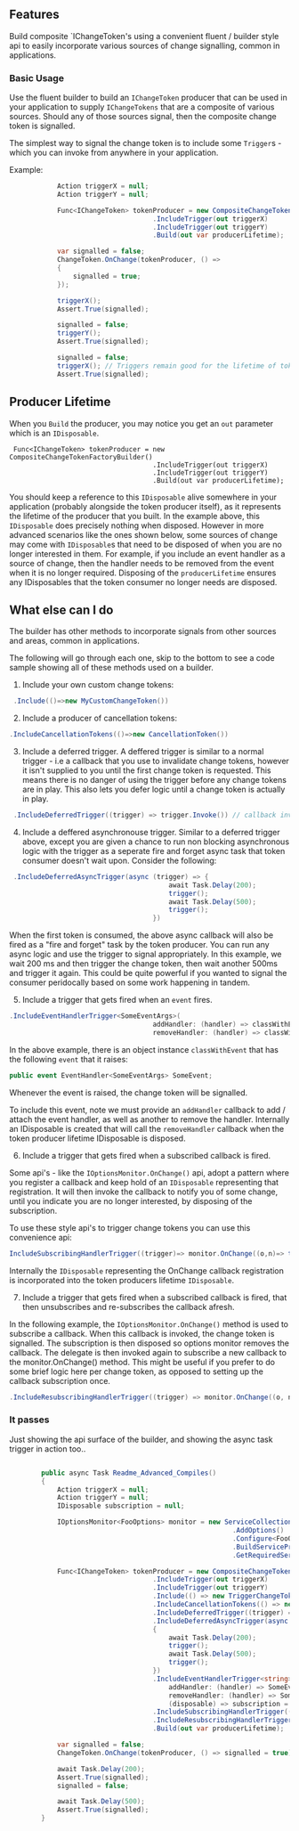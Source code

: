 ## Features

Build composite `IChangeToken's using a convenient fluent / builder style api to easily incorporate various sources of change signalling, common in applications.

### Basic Usage

Use the fluent builder to build an `IChangeToken` producer that can be used in your application to supply `IChangeTokens` 
that are a composite of various sources. Should any of those sources signal, then the composite change token is signalled.

The simplest way to signal the change token is to include some `Trigger`s - which you can invoke from anywhere in your application.

Example:

```csharp
            Action triggerX = null;
            Action triggerY = null;

            Func<IChangeToken> tokenProducer = new CompositeChangeTokenFactoryBuilder()
                                    .IncludeTrigger(out triggerX)
                                    .IncludeTrigger(out triggerY)
                                    .Build(out var producerLifetime);

            var signalled = false;
            ChangeToken.OnChange(tokenProducer, () =>
            {
                signalled = true;
            });

            triggerX();
            Assert.True(signalled);

            signalled = false;
            triggerY();
            Assert.True(signalled);

            signalled = false;
            triggerX(); // Triggers remain good for the lifetime of token producer.
            Assert.True(signalled);       
```

## Producer Lifetime

When you `Build` the producer, you may notice you get an `out` parameter which is an `IDisposable`.

```
 Func<IChangeToken> tokenProducer = new CompositeChangeTokenFactoryBuilder()
                                    .IncludeTrigger(out triggerX)
                                    .IncludeTrigger(out triggerY)
                                    .Build(out var producerLifetime);
```

You should keep a reference to this `IDisposable` alive somewhere in your application (probably alongside the token producer itself), 
as it represents the lifetime of the producer that you built.
In the example above, this `IDisposable` does precisely nothing when disposed.
However in more advanced scenarios like the ones shown below,
some sources of change may come with `IDisposable`s that need to be disposed of when you are no longer interested in them.
For example, if you include an event handler as a source of change, then the handler needs to be removed from the event when it is no longer required. 
Disposing of the `producerLifetime` ensures any IDisposables that the token consumer no longer needs are disposed.

## What else can I do

The builder has other methods to incorporate signals from other sources and areas, common in applications.

The following will go through each one, skip to the bottom to see a code sample showing all of these methods used on a builder.

1. Include your own custom change tokens:

```csharp
 .Include(()=>new MyCustomChangeToken())

```

2. Include a producer of cancellation tokens:

```csharp
.IncludeCancellationTokens(()=>new CancellationToken())
```

3. Include a deferred trigger. A deffered trigger is similar to a normal trigger - i.e a callback that you use to invalidate change tokens, however it isn't supplied to you until the first change token is requested. This means there is no danger of using the trigger before any change tokens are in play. This also lets you defer logic until a change token is actually in play.

```csharp
 .IncludeDeferredTrigger((trigger) => trigger.Invoke()) // callback invoked to supply you a trigger once the first token is consumed. Note: logic here is synchronous and so will blocks the caller requesting the very first token.
```

4. Include a deffered asynchronouse trigger. 
Similar to a deferred trigger above, except you are given a chance to run non blocking asynchronous logic with the trigger as a seperate fire and forget async task that token consumer doesn't wait upon.
Consider the following:

```csharp
 .IncludeDeferredAsyncTrigger(async (trigger) => {
                                        await Task.Delay(200);
                                        trigger();
                                        await Task.Delay(500);
                                        trigger();
                                    })
 ```

 When the first token is consumed, the above async callback will also be fired as a "fire and forget" task by the token producer.
 You can run any async logic and use the trigger to signal appropriately.
 In this example, we wait 200 ms and then trigger the change token, then wait another 500ms and trigger it again.
 This could be quite powerful if you wanted to signal the consumer peridocally based on some work happening in tandem.

 5. Include a trigger that gets fired when an `event` fires.

 ```csharp
 .IncludeEventHandlerTrigger<SomeEventArgs>(
                                     addHandler: (handler) => classWithEvent.SomeEvent += handler,
                                     removeHandler: (handler) => classWithEvent.SomeEvent -= handler);

```

In the above example, there is an object instance `classWithEvent` that has the following `event` that it raises:

```csharp
public event EventHandler<SomeEventArgs> SomeEvent;

```

Whenever the event is raised, the change token will be signalled.

To include this event, note we must provide an `addHandler` callback to add / attach the event handler, as well as another to remove
the handler. Internally an IDisposable is created that will call the `removeHandler` callback when the token producer lifetime IDisposable is disposed.

6. Include a trigger that gets fired when a subscribed callback is fired.

Some api's - like the `IOptionsMonitor.OnChange()` api, adopt a pattern where you register a callback and keep hold of an `IDisposable` representing that registration.
It will then invoke the callback to notify you of some change, until you indicate you are no longer interested, by disposing of the subscription.

To use these style api's to trigger change tokens you can use this convenience api:

```csharp
IncludeSubscribingHandlerTrigger((trigger)=> monitor.OnChange((o,n)=> trigger()))

```

Internally the `IDisposable` representing the OnChange callback registration is incorporated into the token producers lifetime `IDisposable`.

7. Include a trigger that gets fired when a subscribed callback is fired, that then unsubscribes and re-subscribes the callback afresh.

In the following example, the `IOptionsMonitor.OnChange()` method is used to subscribe a callback. When this callback is invoked, the change token is signalled. The subscription is then disposed so options monitor removes the callback. The delegate is then invoked again to subscribe a new callback to the monitor.OnChange() method.
This might be useful if you prefer to do some brief logic here per change token, as opposed to setting up the callback subscription once.

```csharp
.IncludeResubscribingHandlerTrigger((trigger) => monitor.OnChange((o, n) => trigger()))
```


### It passes

Just showing the api surface of the builder, and showing the async task trigger in action too..

```csharp

        public async Task Readme_Advanced_Compiles()
        {
            Action triggerX = null;
            Action triggerY = null;
            IDisposable subscription = null;

            IOptionsMonitor<FooOptions> monitor = new ServiceCollection()
                                                        .AddOptions()
                                                        .Configure<FooOptions>((o) => { })
                                                        .BuildServiceProvider()
                                                        .GetRequiredService<IOptionsMonitor<FooOptions>>();

            Func<IChangeToken> tokenProducer = new CompositeChangeTokenFactoryBuilder()
                                    .IncludeTrigger(out triggerX)
                                    .IncludeTrigger(out triggerY)
                                    .Include(() => new TriggerChangeToken())
                                    .IncludeCancellationTokens(() => new CancellationToken())
                                    .IncludeDeferredTrigger((trigger) => trigger.Invoke())
                                    .IncludeDeferredAsyncTrigger(async (trigger) =>
                                    {
                                        await Task.Delay(200);
                                        trigger();
                                        await Task.Delay(500);
                                        trigger();
                                    })
                                    .IncludeEventHandlerTrigger<string>(
                                        addHandler: (handler) => SomeEvent += handler,
                                        removeHandler: (handler) => SomeEvent -= handler,
                                        (disposable) => subscription = disposable)
                                    .IncludeSubscribingHandlerTrigger((trigger) => monitor.OnChange((o, n) => trigger()))
                                    .IncludeResubscribingHandlerTrigger((trigger) => monitor.OnChange((o, n) => trigger()))
                                    .Build(out var producerLifetime);

            var signalled = false;
            ChangeToken.OnChange(tokenProducer, () => signalled = true);

            await Task.Delay(200);
            Assert.True(signalled);
            signalled = false;

            await Task.Delay(500);
            Assert.True(signalled);        
        }
```




